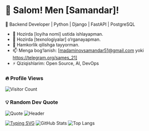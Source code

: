 # 👋 Salom! Men [Samandar]!

🚀 Backend Developer | Python | Django | FastAPI | PostgreSQL

- 🔭 Hozirda [loyiha nomi] ustida ishlayapman.
- 🌱 Hozirda [texnologiyalar] o‘rganayapman.
- 👯 Hamkorlik qilishga tayyorman.
- 📫 Menga bog‘lanish: [madaminovsamandar51@gmail.com yoki https://telegram.org/sames_21]
- ⚡ Qiziqishlarim: Open Source, AI, DevOps


### 🔥 Profile Views
![Visitor Count](https://komarev.com/ghpvc/?username=Madaminof&color=blue&style=flat)

### 💡 Random Dev Quote
![Quote](https://quotes-github-readme.vercel.app/api?type=horizontal&theme=dark)
![Header](https://capsule-render.vercel.app/api?type=waving&color=gradient&height=200&section=header&text=Welcome%20to%20My%20Profile!&fontSize=40&animation=fadeIn)

[![Typing SVG](https://readme-typing-svg.herokuapp.com?font=Fira+Code&pause=1000&width=435&lines=The+five+boxing+wizards+jump+quickly;How+vexingly+quick+daft+zebras+jump)](https://git.io/typing-svg)
![GitHub Stats](https://github-readme-stats.vercel.app/api?username=Madaminof&show_icons=true&theme=dark)
![Top Langs](https://github-readme-stats.vercel.app/api/top-langs/?username=Madaminof&layout=compact&theme=dark)


